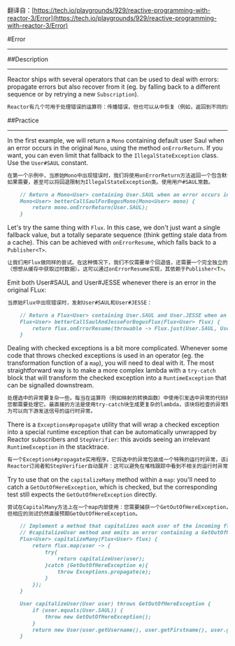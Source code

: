 翻译自：[https://tech.io/playgrounds/929/reactive-programming-with-reactor-3/Error](https://tech.io/playgrounds/929/reactive-programming-with-reactor-3/Error)

#Error
***
##Description
***
Reactor ships with several operators that can be used to deal with errors: 
propagate errors but also recover from it (eg. by falling back to a different 
sequence or by retrying a new `Subscription`).
```markdown
Reactor有几个可用于处理错误的运算符：传播错误，但也可以从中恢复（例如，返回到不同的序列或重试新订阅）。
```

##Practice
***
In the first example, we will return a `Mono` containing default user Saul 
when an error occurs in the original `Mono`, using the method `onErrorReturn`. 
If you want, you can even limit that fallback to the `IllegalStateException` 
class. Use the `User#SAUL` constant.
```markdown
在第一个示例中，当原始Mono中出现错误时，我们将使用onErrorReturn方法返回一个包含默认user Saul的Mono。
如果需要，甚至可以将回退限制为IllegalStateException类。使用用户#SAUL常数。
```

```markdown
    // Return a Mono<User> containing User.SAUL when an error occurs in the input Mono, else do not change the input Mono.
    Mono<User> betterCallSaulForBogusMono(Mono<User> mono) {
        return mono.onErrorReturn(User.SAUL);
    }
```

Let's try the same thing with `Flux`. In this case, we don't just want a single 
fallback value, but a totally separate sequence (think getting stale data from a 
cache). This can be achieved with `onErrorResume`, which falls back to a `Publisher<T>`.
```markdown
让我们用Flux做同样的尝试。在这种情况下，我们不仅需要单个回退值，还需要一个完全独立的序列
（想想从缓存中获取过时数据）。这可以通过onErrorResume实现，其依赖于Publisher<T>。
```

Emit both User#SAUL and User#JESSE whenever there is an error in the original FLux:
```markdown
当原始Flux中出现错误时，发射User#SAUL和User#JESSE：
```

```markdown
    // Return a Flux<User> containing User.SAUL and User.JESSE when an error occurs in the input Flux, else do not change the input Flux.
    Flux<User> betterCallSaulAndJesseForBogusFlux(Flux<User> flux) {
        return flux.onErrorResume(throwable -> Flux.just(User.SAUL, User.JESSE));
    }
```

Dealing with checked exceptions is a bit more complicated. Whenever some code that 
throws checked exceptions is used in an operator (eg. the transformation function 
of a `map`), you will need to deal with it. The most straightforward way is to make 
a more complex lambda with a `try-catch` block that will transform the checked 
exception into a `RuntimeException` that can be signalled downstream.
```markdown
处理选中的异常要复杂一些。每当在运算符（例如映射的转换函数）中使用引发选中异常的代码时，
您都需要处理它。最直接的方法是使用try-catch块生成更复杂的lambda，该块将检查的异常转换
为可以向下游发送信号的运行时异常。
```

There is a `Exceptions#propagate` utility that will wrap a checked exception into a 
special runtime exception that can be automatically unwrapped by Reactor subscribers 
and `StepVerifier`: this avoids seeing an irrelevant `RuntimeException` in the stacktrace.
```markdown
有一个Exceptions#propagate实用程序，它将选中的异常包装成一个特殊的运行时异常，该异常可以由
Reactor订阅者和StepVerifier自动展开：这可以避免在堆栈跟踪中看到不相关的运行时异常。
```

Try to use that on the `capitalizeMany` method within a `map`: you'll need to catch 
a `GetOutOfHereException`, which is checked, but the corresponding test still expects 
the `GetOutOfHereException` directly.
```markdown
尝试在CapitalMany方法上在一个map内部使用：您需要捕获一个GetOutOfHereException，该异常已被选中，
但相应的测试仍然直接预期GetOutOfHereException。
```

```markdown
    // Implement a method that capitalizes each user of the incoming flux using the
    // #capitalizeUser method and emits an error containing a GetOutOfHereException error
    Flux<User> capitalizeMany(Flux<User> flux) {
        return flux.map(user -> {
            try{
                return capitalizeUser(user);
            }catch (GetOutOfHereException e){
                throw Exceptions.propagate(e);
            }
        });
    }

    User capitalizeUser(User user) throws GetOutOfHereException {
        if (user.equals(User.SAUL)) {
            throw new GetOutOfHereException();
        }
        return new User(user.getUsername(), user.getFirstname(), user.getLastname());
    }
```